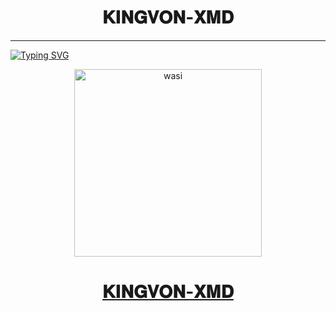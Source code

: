 <h1 align="center"> 𝐊𝐈𝐍𝐆𝐕𝐎𝐍-𝐗𝐌𝐃 </h1>
<p align="center">  
  
***
  
<a href="https://git.io/typing-svg"><img src="https://readme-typing-svg.demolab.com?font=Black+Ops+One&size=50&pause=1000&color=1BAFBAFF&center=true&width=910&height=100&lines=THANKS FOR CHOOSING ;𝐊𝐈𝐍𝐆𝐕𝐎𝐍-𝐗𝐌𝐃;WHATSAPP+NORMAL+BOT;CREATED+BY+𝐊𝐈𝐍𝐆𝐕𝐎𝐍;RELEASED+??.04.25" alt="Typing SVG" /></a>
  </p>

  <p align="center">  
  <a href="!https://whatsapp.com/channel/0029VapyPnMKAwEk3YuHAb3s">
    <img alt="wasi" height="300" src="!https://files.catbox.moe/kp8w9p.jpeg">
    <h1 align="center">𝐊𝐈𝐍𝐆𝐕𝐎𝐍-𝐗𝐌𝐃</h1>
  </a>
</p>
